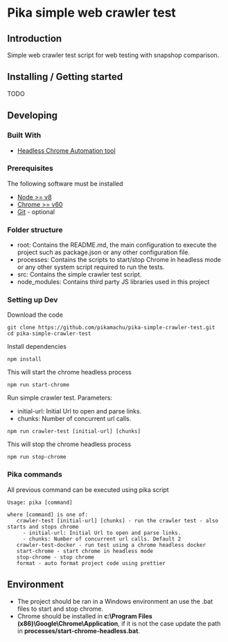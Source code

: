 # Pika simple web crawler test 

## Introduction

Simple web crawler test script for web testing with snapshop comparison.

## Installing / Getting started 

TODO

## Developing 
 
### Built With
* [Headless Chrome Automation tool](https://github.com/graphcool/chromeless)

### Prerequisites
The following software must be installed
* [Node >= v8](https://nodejs.org/en/)
* [Chrome >= v60](https://www.google.com.mx/chrome/)
* [Git](https://git-scm.com/downloads) - optional

### Folder structure
* root: Contains the README.md, the main configuration to execute the project such as package.json or any other configuration file.
* processes: Contains the scripts to start/stop Chrome in headless mode or any other system script required to run the tests.
* src: Contains the simple crawler test script.
* node_modules: Contains third party JS libraries used in this project

### Setting up Dev

Download the code
```
git clone https://github.com/pikamachu/pika-simple-crawler-test.git
cd pika-simple-crawler-test
```

Install dependencies
```
npm install
```
This will start the chrome headless process
```
npm run start-chrome
```

Run simple crawler test.
Parameters:
- initial-url: Initial Url to open and parse links.
- chunks: Number of concurrent url calls.
```
npm run crawler-test [initial-url] [chunks]
```

This will stop the chrome headless process
```
npm run stop-chrome
```

### Pika commands

All previous command can be executed using pika script

```shell
Usage: pika [command]

where [command] is one of:
   crawler-test [initial-url] [chunks] - run the crawler test - also starts and stops chrome
     - initial-url: Initial Url to open and parse links.
     - chunks: Number of concurrent url calls. Default 2
   crawler-test-docker - run test using a chrome headless docker
   start-chrome - start chrome in headless mode
   stop-chrome - stop chrome
   format - auto format project code using prettier
```

## Environment
* The project should be ran in a Windows environment an use the .bat files to start and stop chrome.
* Chrome should be installed in **c:\Program Files (x86)\Google\Chrome\Application**, if it is not the case update the path in **processes/start-chrome-headless.bat**.

